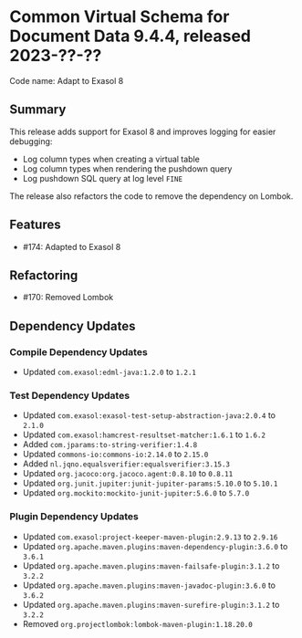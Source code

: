 # Common Virtual Schema for Document Data 9.4.4, released 2023-??-??

Code name: Adapt to Exasol 8

## Summary

This release adds support for Exasol 8 and improves logging for easier debugging:
* Log column types when creating a virtual table
* Log column types when rendering the pushdown query
* Log pushdown SQL query at log level `FINE`

The release also refactors the code to remove the dependency on Lombok.

## Features

* #174: Adapted to Exasol 8

## Refactoring

* #170: Removed Lombok

## Dependency Updates

### Compile Dependency Updates

* Updated `com.exasol:edml-java:1.2.0` to `1.2.1`

### Test Dependency Updates

* Updated `com.exasol:exasol-test-setup-abstraction-java:2.0.4` to `2.1.0`
* Updated `com.exasol:hamcrest-resultset-matcher:1.6.1` to `1.6.2`
* Added `com.jparams:to-string-verifier:1.4.8`
* Updated `commons-io:commons-io:2.14.0` to `2.15.0`
* Added `nl.jqno.equalsverifier:equalsverifier:3.15.3`
* Updated `org.jacoco:org.jacoco.agent:0.8.10` to `0.8.11`
* Updated `org.junit.jupiter:junit-jupiter-params:5.10.0` to `5.10.1`
* Updated `org.mockito:mockito-junit-jupiter:5.6.0` to `5.7.0`

### Plugin Dependency Updates

* Updated `com.exasol:project-keeper-maven-plugin:2.9.13` to `2.9.16`
* Updated `org.apache.maven.plugins:maven-dependency-plugin:3.6.0` to `3.6.1`
* Updated `org.apache.maven.plugins:maven-failsafe-plugin:3.1.2` to `3.2.2`
* Updated `org.apache.maven.plugins:maven-javadoc-plugin:3.6.0` to `3.6.2`
* Updated `org.apache.maven.plugins:maven-surefire-plugin:3.1.2` to `3.2.2`
* Removed `org.projectlombok:lombok-maven-plugin:1.18.20.0`
